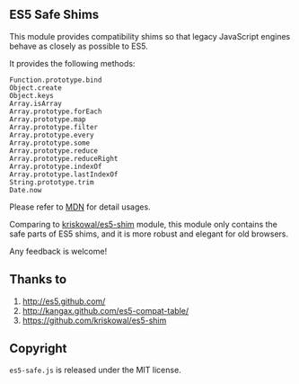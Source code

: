 ## ES5 Safe Shims

This module provides compatibility shims so that legacy JavaScript engines
behave as closely as possible to ES5.

It provides the following methods:

    Function.prototype.bind
    Object.create
    Object.keys
    Array.isArray
    Array.prototype.forEach
    Array.prototype.map
    Array.prototype.filter
    Array.prototype.every
    Array.prototype.some
    Array.prototype.reduce
    Array.prototype.reduceRight
    Array.prototype.indexOf
    Array.prototype.lastIndexOf
    String.prototype.trim
    Date.now

Please refer to [MDN](https://developer.mozilla.org/En/JavaScript/ECMAScript_5_support_in_Mozilla) for detail usages.

Comparing to [kriskowal/es5-shim](https://github.com/kriskowal/es5-shim) module,
this module only contains the safe parts of ES5 shims, and it is more robust
and elegant for old browsers.

Any feedback is welcome!


## Thanks to

1. http://es5.github.com/
1. http://kangax.github.com/es5-compat-table/
1. https://github.com/kriskowal/es5-shim


## Copyright

`es5-safe.js` is released under the MIT license.
